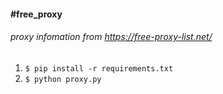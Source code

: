 #### #free_proxy

###### proxy infomation from https://free-proxy-list.net/
1. `$ pip install -r requirements.txt`
2. `$ python proxy.py`
